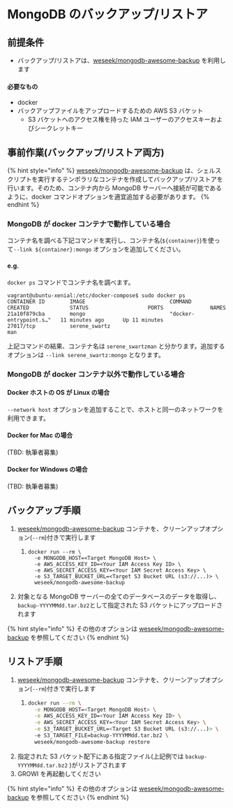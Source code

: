 # MongoDB のバックアップ/リストア

## 前提条件

* バックアップ/リストアは、[weseek/mongodb-awesome-backup](https://github.com/weseek/mongodb-awesome-backup) を利用します

#### 必要なもの

* docker
* バックアップファイルをアップロードするための AWS S3 バケット
  * S3 バケットへのアクセス権を持った IAM ユーザーのアクセスキーおよびシークレットキー

## 事前作業\(バックアップ/リストア両方\)

{% hint style="info" %}
[weseek/mongodb-awesome-backup](https://github.com/weseek/mongodb-awesome-backup) は、シェルスクリプトを実行するテンポラリなコンテナを作成してバックアップ/リストアを行います。そのため、コンテナ内から MongoDB サーバーへ接続が可能であるように、docker コマンドオプションを適宜追加する必要があります。
{% endhint %}

### MongoDB が docker コンテナで動作している場合

コンテナ名を調べる下記コマンドを実行し、コンテナ名\(`${container}`\)を使って`--link ${container}:mongo` オプションを追加してください。

#### e.g.

`docker ps` コマンドでコンテナ名を調べます。

```text
vagrant@ubuntu-xenial:/etc/docker-compose$ sudo docker ps
CONTAINER ID        IMAGE                           COMMAND                  CREATED             STATUS                   PORTS               NAMES
21a10f879cba        mongo                           "docker-entrypoint.s…"   11 minutes ago      Up 11 minutes            27017/tcp           serene_swartz
man
```

上記コマンドの結果、コンテナ名は `serene_swartzman` と分かります。追加するオプションは `--link serene_swartz:mongo` となります。

### MongoDB が docker コンテナ以外で動作している場合

#### Docker ホストの OS が Linux の場合

`--network host` オプションを追加することで、ホストと同一のネットワークを利用できます。

#### Docker for Mac の場合

\(TBD: 執筆者募集\)

#### Docker for Windows の場合

\(TBD: 執筆者募集\)

## バックアップ手順

1. [weseek/mongodb-awesome-backup](https://github.com/weseek/mongodb-awesome-backup) コンテナを、クリーンアップオプション\(`--rm`\)付きで実行します
   1. ```text
      docker run --rm \
        -e MONGODB_HOST=<Target MongoDB Host> \
        -e AWS_ACCESS_KEY_ID=<Your IAM Access Key ID> \
        -e AWS_SECRET_ACCESS_KEY=<Your IAM Secret Access Key> \
        -e S3_TARGET_BUCKET_URL=<Target S3 Bucket URL (s3://...)> \
        weseek/mongodb-awesome-backup
      ```
2. 対象となる MongoDB サーバーの全てのデータベースのデータを取得し、 `backup-YYYYMMdd.tar.bz2`として指定された S3 バケットにアップロードされます

{% hint style="info" %}
その他のオプションは [weseek/mongodb-awesome-backup](https://github.com/weseek/mongodb-awesome-backup) を参照してください
{% endhint %}

## リストア手順

1. [weseek/mongodb-awesome-backup](https://github.com/weseek/mongodb-awesome-backup) コンテナを、クリーンアップオプション\(`--rm`\)付きで実行します
   1. ```bash
      docker run --rm \
        -e MONGODB_HOST=<Target MongoDB Host> \
        -e AWS_ACCESS_KEY_ID=<Your IAM Access Key ID> \
        -e AWS_SECRET_ACCESS_KEY=<Your IAM Secret Access Key> \
        -e S3_TARGET_BUCKET_URL=<Target S3 Bucket URL (s3://...)> \
        -e S3_TARGET_FILE=backup-YYYYMMdd.tar.bz2 \
        weseek/mongodb-awesome-backup restore
      ```
2. 指定された S3 バケット配下にある指定ファイル\(上記例では `backup-YYYYMMdd.tar.bz2` \)がリストアされます
3. GROWI を再起動してください

{% hint style="info" %}
その他のオプションは [weseek/mongodb-awesome-backup](https://github.com/weseek/mongodb-awesome-backup) を参照してください
{% endhint %}



